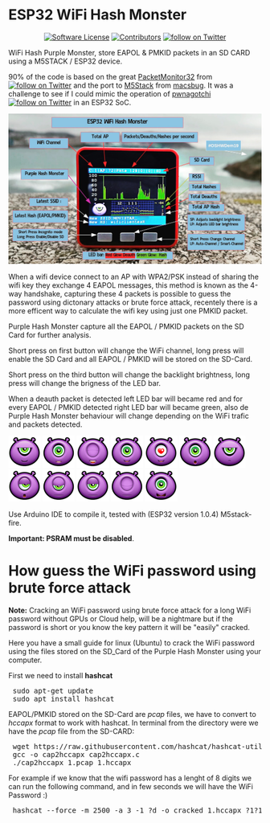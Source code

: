 # ESP32 WiFi Hash Monster

<p align="center">
    <a href="https://github.com/G4lile0/ESP32-WiFi-Hash-Monster/blob/master/README.md"><img alt="Software License" src="https://img.shields.io/badge/License-MIT-yellow.svg"></a>
    <a href="https://github.com/G4lile0/ESP32-WiFi-Hash-Monster/graphs/contributors"><img alt="Contributors" src="https://img.shields.io/github/contributors/G4lile0/ESP32-WiFi-Hash-Monster"/></a>
    <a href="https://twitter.com/intent/follow?screen_name=g4lile0"><img src="https://img.shields.io/twitter/follow/g4lile0?style=social&logo=twitter" alt="follow on Twitter"></a>
</p>

WiFi Hash Purple Monster, store EAPOL &amp; PMKID packets in an SD CARD using a M5STACK / ESP32 device.

90% of the code is based on the great [PacketMonitor32](https://github.com/spacehuhn/PacketMonitor32/) from   &nbsp; <a href="https://twitter.com/intent/follow?screen_name=spacehuhn"><img src="https://img.shields.io/twitter/follow/spacehuhn?style=social&logo=twitter" alt="follow on Twitter"></a> and the port to [M5Stack](https://m5stack.com/) from [macsbug](https://macsbug.wordpress.com/2018/01/11/packetmonitor32-with-m5stack/). It was a challenge to see if I could mimic the operation of [pwnagotchi](https://github.com/evilsocket/pwnagotchi)
<a href="https://twitter.com/intent/follow?screen_name=pwnagotchi"><img src="https://img.shields.io/twitter/follow/pwnagotchi?style=social&logo=twitter" alt="follow on Twitter"></a> in an ESP32 SoC.

![ui](./images/m5stack_ESP32_hash_monster.jpg)

When a wifi device connect to an AP with WPA2/PSK instead of sharing the wifi key they exchange 4 EAPOL messages, this method is known as the 4-way handshake, capturing these 4 packets is possible to guess the password using dictonary attacks or brute force attack, recentely there is a more efficent way to calculate the wifi key using just one PMKID packet.

Purple Hash Monster capture all the EAPOL / PMKID packets on the SD Card for further analysis.

Short press on first button will change the WiFi channel, long press will enable the SD Card and all EAPOL / PMKID will be stored on the SD-Card.

Short press on the third button will change the backlight brightness, long press will change the brigness of the LED bar.

When a deauth packet is detected left LED bar will became red and for every EAPOL / PMKID detected right LED bar will became green, also de Purple Hash Monster behaviour will change depending on the WiFi trafic and packets detected. 

![ui](./Purple_Hash_Monster_Sprites/64/happy3_64.png) ![ui](./Purple_Hash_Monster_Sprites/64/happy_64.png) ![ui](./Purple_Hash_Monster_Sprites/64/happy4_64.png) ![ui](./Purple_Hash_Monster_Sprites/64/happy2_64.png) ![ui](./Purple_Hash_Monster_Sprites/64/love_64.png)  ![ui](./Purple_Hash_Monster_Sprites/64/surprise_64.png) ![ui](./Purple_Hash_Monster_Sprites/64/angry_64.png)  ![ui](./Purple_Hash_Monster_Sprites/64/bored1_64.png) ![ui](./Purple_Hash_Monster_Sprites/64/bored2_64.png) ![ui](./Purple_Hash_Monster_Sprites/64/bored3_64.png) ![ui](./Purple_Hash_Monster_Sprites/64/sleep1_64.png) ![ui](./Purple_Hash_Monster_Sprites/64/scare_64.png)


Use Arduino IDE to compile it, tested with (ESP32 version 1.0.4) M5stack-fire.

 **Important: PSRAM must be disabled**.


# How guess the WiFi password using brute force attack

**Note:** Cracking an WiFi password using brute force attack for a long WiFi password without GPUs or Cloud help, will be a nightmare but if the password is short or you know the key pattern it will be "easily" cracked. 

Here you have a small guide for linux (Ubuntu) to crack the WiFi password using the files stored on the SD_Card of the Purple Hash Monster using your computer.

First we need to install **hashcat**

<pre>
 sudo apt-get update
 sudo apt install hashcat
</pre>

EAPOL/PMKID stored on the SD-Card are *pcap* files, we have to convert to *hccapx* format to work with hashcat. In terminal from the directory were we have the *pcap* file from the SD-CARD:

<pre>
 wget https://raw.githubusercontent.com/hashcat/hashcat-utils/master/src/cap2hccapx.c
 gcc -o cap2hccapx cap2hccapx.c
 ./cap2hccapx 1.pcap 1.hccapx
</pre>

For example if we know that the wifi password has a lenght of 8 digits we can run the following command, and in few seconds we will have the WiFi Password :)

<pre>
 hashcat --force -m 2500 -a 3 -1 ?d -o cracked 1.hccapx ?1?1?1?1?1?1?1?1
</pre>
















